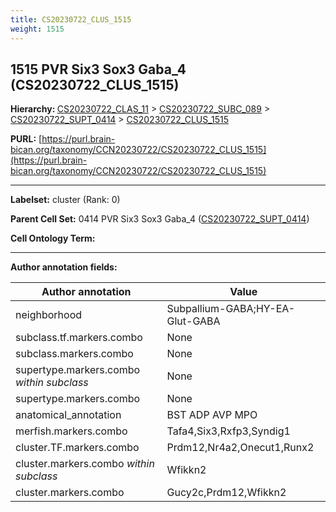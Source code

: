```yaml
---
title: CS20230722_CLUS_1515
weight: 1515
---
```

## 1515 PVR Six3 Sox3 Gaba_4 (CS20230722_CLUS_1515)
<b>Hierarchy: </b>
[CS20230722_CLAS_11](../CS20230722_CLAS_11) >
[CS20230722_SUBC_089](../CS20230722_SUBC_089) >
[CS20230722_SUPT_0414](../CS20230722_SUPT_0414) >
[CS20230722_CLUS_1515](../CS20230722_CLUS_1515)

**PURL:** [https://purl.brain-bican.org/taxonomy/CCN20230722/CS20230722_CLUS_1515](https://purl.brain-bican.org/taxonomy/CCN20230722/CS20230722_CLUS_1515)

---


**Labelset:** cluster (Rank: 0)

**Parent Cell Set:** 0414 PVR Six3 Sox3 Gaba_4 ([CS20230722_SUPT_0414](../CS20230722_SUPT_0414))



**Cell Ontology Term:** 

[MARKER GENES.]: #


---

[TRANSFERRED ANNOTATIONS.]: #


[AUTHOR ANNOTATION FIELDS.]: #


**Author annotation fields:**

| Author annotation | Value |
|-------------------|-------|
|neighborhood|Subpallium-GABA;HY-EA-Glut-GABA|
|subclass.tf.markers.combo|None|
|subclass.markers.combo|None|
|supertype.markers.combo _within subclass_|None|
|supertype.markers.combo|None|
|anatomical_annotation|BST ADP AVP MPO|
|merfish.markers.combo|Tafa4,Six3,Rxfp3,Syndig1|
|cluster.TF.markers.combo|Prdm12,Nr4a2,Onecut1,Runx2|
|cluster.markers.combo _within subclass_|Wfikkn2|
|cluster.markers.combo|Gucy2c,Prdm12,Wfikkn2|
